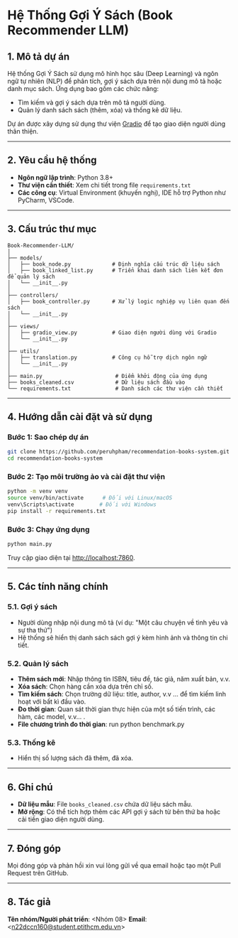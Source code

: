 # Hệ Thống Gợi Ý Sách (Book Recommender LLM)

## 1. Mô tả dự án

Hệ thống Gợi Ý Sách sử dụng mô hình học sâu (Deep Learning) và ngôn ngữ tự nhiên (NLP) để phân tích, gợi ý sách dựa trên nội dung mô tả hoặc danh mục sách. Ứng dụng bao gồm các chức năng:

* Tìm kiếm và gợi ý sách dựa trên mô tả người dùng.
* Quản lý danh sách sách (thêm, xóa) và thống kê dữ liệu.

Dự án được xây dựng sử dụng thư viện [Gradio](https://gradio.app/) để tạo giao diện người dùng thân thiện.

---

## 2. Yêu cầu hệ thống

* **Ngôn ngữ lập trình**: Python 3.8+
* **Thư viện cần thiết**: Xem chi tiết trong file `requirements.txt`
* **Các công cụ**: Virtual Environment (khuyến nghị), IDE hỗ trợ Python như PyCharm, VSCode.

---

## 3. Cấu trúc thư mục

```plaintext
Book-Recommender-LLM/
│
├── models/
│   ├── book_node.py             # Định nghĩa cấu trúc dữ liệu sách
│   ├── book_linked_list.py      # Triển khai danh sách liên kết đơn để quản lý sách
│   └── __init__.py
│
├── controllers/
│   ├── book_controller.py       # Xử lý logic nghiệp vụ liên quan đến sách
│   └── __init__.py
│
├── views/
│   ├── gradio_view.py           # Giao diện người dùng với Gradio
│   └── __init__.py
│
├── utils/
│   ├── translation.py           # Công cụ hỗ trợ dịch ngôn ngữ
│   └── __init__.py
│
├── main.py                       # Điểm khởi động của ứng dụng
├── books_cleaned.csv             # Dữ liệu sách đầu vào
└── requirements.txt              # Danh sách các thư viện cần thiết
```

---

## 4. Hướng dẫn cài đặt và sử dụng

### Bước 1: Sao chép dự án

```bash
git clone https://github.com/peruhpham/recommendation-books-system.git
cd recommendation-books-system
```

### Bước 2: Tạo môi trường ảo và cài đặt thư viện

```bash
python -m venv venv
source venv/bin/activate      # Đối với Linux/macOS
venv\Scripts\activate        # Đối với Windows
pip install -r requirements.txt
```

### Bước 3: Chạy ứng dụng

```bash
python main.py
```

Truy cập giao diện tại [http://localhost:7860](http://localhost:7860).

---

## 5. Các tính năng chính

### 5.1. Gợi ý sách

* Người dùng nhập nội dung mô tả (ví dụ: "Một câu chuyện về tình yêu và sự tha thứ")
* Hệ thống sẽ hiển thị danh sách sách gợi ý kèm hình ảnh và thông tin chi tiết.

### 5.2. Quản lý sách

* **Thêm sách mới**: Nhập thông tin ISBN, tiêu đề, tác giả, năm xuất bản, v.v.
* **Xóa sách**: Chọn hàng cần xóa dựa trên chỉ số.
* **Tìm kiếm sách**: Chọn trường dữ liệu: title, author, v.v ... để tìm kiếm linh hoạt với bất kì đầu vào.
* **Đo thời gian**: Quan sát thời gian thực hiện của một số tiến trình, các hàm, các model, v.v... .
* **File chương trình đo thời gian**: run python benchmark.py

### 5.3. Thống kê

* Hiển thị số lượng sách đã thêm, đã xóa.

---

## 6. Ghi chú

* **Dữ liệu mẫu**: File `books_cleaned.csv` chứa dữ liệu sách mẫu.
* **Mở rộng**: Có thể tích hợp thêm các API gợi ý sách từ bên thứ ba hoặc cải tiến giao diện người dùng.

---

## 7. Đóng góp

Mọi đóng góp và phản hồi xin vui lòng gửi về qua email hoặc tạo một Pull Request trên GitHub.

---

## 8. Tác giả

**Tên nhóm/Người phát triển**: \<Nhóm 08>
**Email**: \<n22dccn160@student.ptithcm.edu.vn>
